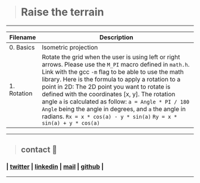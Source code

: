 > # Raise the terrain
---
|  **Filename**  | **Description**  |
|---|---|
| 0. Basics  | Isometric projection  |
| 1. Rotation  | Rotate the grid when the user is using left or right arrows. Please use the `M_PI` macro defined in `math.h`. Link with the gcc `-m` flag to be able to use the math library. Here is the formula to apply a rotation to a point in 2D: The 2D point you want to rotate is defined with the coordinates [x, y]. The rotation angle `a` is calculated as follow: `a = Angle * PI / 180` `Angle` being the angle in degrees, and `a` the angle in radians.  `Rx = x * cos(a) - y * sin(a)` `Ry = x * sin(a) + y * cos(a)` |


---
> ## contact 💬

### | [twitter](https://twitter.com/RICARDO1470) | [linkedin](https://www.linkedin.com/in/ricardo-alfonso-camayo/) | [mail](1466@holbertonschool.com) | [github](https://github.com/ricardo1470/README/blob/master/README.md) |
---